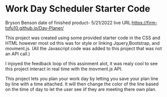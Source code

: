 # Work Day Scheduler Starter Code
Bryson Benson
date of finished product- 5/21/2022
live URL:https://firm-tofu10.github.io/Day-Planer/

This project was created using some provided starter code in the CSS and HTML however most od this was for style or linking Jquery,Bootstrap, and movment.js. (All the Javascript code was added to this project that was not an API call.)

I injoyed the feedback loop of this assinment alot, it was realy cool to see this project interact in real time with the movment.js API.

This project lets you plan your work day by letting you save your plan line by line with a time attached. It will then change the color of the line based on the time of day to let the user see iif they are meeting there own plan.